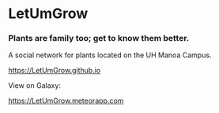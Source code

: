 # LetUmGrow

### Plants are family too; get to know them better.

A social network for plants located on the UH Manoa Campus.

https://LetUmGrow.github.io

View on Galaxy:

https://LetUmGrow.meteorapp.com
